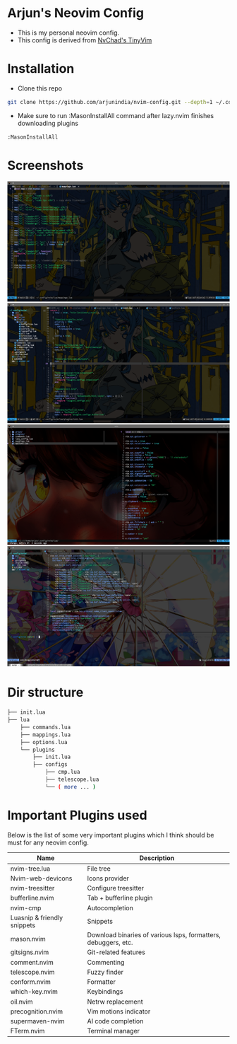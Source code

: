 # Arjun's Neovim Config

- This is my personal neovim config. 
- This config is derived from [NvChad's TinyVim](https://github.com/NvChad/tinyvim)

# Installation

- Clone this repo

```bash
git clone https://github.com/arjunindia/nvim-config.git --depth=1 ~/.config/nvim && nvim
```

- Make sure to run :MasonInstallAll command after lazy.nvim finishes downloading plugins

```bash
:MasonInstallAll
```
# Screenshots

![2024-09-25-230851](https://raw.githubusercontent.com/arjunindia/nvim-config/refs/heads/main/screenshots/Screenshot_20240925_230851.png)
![2024-09-25-230927](https://raw.githubusercontent.com/arjunindia/nvim-config/refs/heads/main/screenshots/Screenshot_20240925_230927.png)
![2024-09-25-233205](https://raw.githubusercontent.com/arjunindia/nvim-config/refs/heads/main/screenshots/Screenshot_20240925_233205.png)
![2024-09-25-233415](https://raw.githubusercontent.com/arjunindia/nvim-config/refs/heads/main/screenshots/Screenshot_20240925_233415.png)

# Dir structure
```bash
├── init.lua
├── lua
    ├── commands.lua
    ├── mappings.lua
    ├── options.lua
    └── plugins
        ├── init.lua
        ├── configs
            ├── cmp.lua
            ├── telescope.lua
            └── ( more ... )
```

# Important Plugins used
Below is the list of some very important plugins which I think should be must for any neovim config.

| Name             | Description                                  |
|-------------------------|----------------------------------------------|
| nvim-tree.lua           | File tree                                    |
| Nvim-web-devicons       | Icons provider                               |
| nvim-treesitter         | Configure treesitter                         |
| bufferline.nvim         | Tab + bufferline plugin                      |
| nvim-cmp                | Autocompletion                               |
| Luasnip & friendly snippets               | Snippets                                      |
| mason.nvim              | Download binaries of various lsps, formatters, debuggers, etc. |
| gitsigns.nvim                | Git-related features                         |
| comment.nvim            | Commenting                                   |
| telescope.nvim          | Fuzzy finder                                 |
| conform.nvim            | Formatter                                    |
| which-key.nvim          | Keybindings                                  |
| oil.nvim                | Netrw replacement                            |
| precognition.nvim       | Vim motions indicator                        |
| supermaven-nvim         | AI code completion                           |
| FTerm.nvim         | Terminal manager                             |
